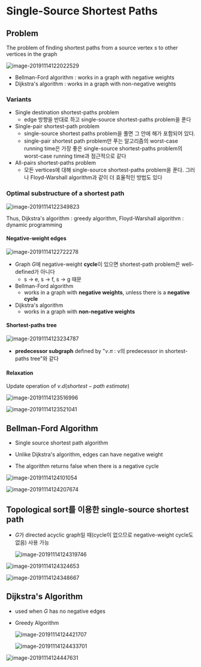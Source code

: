 # Single-Source Shortest Paths

## Problem

The problem of finding shortest paths from a source vertex $s$ to other vertices in the graph

![image-20191114122022529](C:\Users\user\AppData\Roaming\Typora\typora-user-images\image-20191114122022529.png)

- Bellman-Ford algorithm : works in a graph with negative weights
- Dijkstra's algorithm : works in a graph with non-negative weights

### Variants

- Single destination shortest-paths problem
  - edge 방향을 반대로 하고 single-source shortest-paths problem을 푼다
- Single-pair shortest-path problem
  - single-source shortest paths problem을 풀면 그 안에 해가 포함되어 있다.
  - single-pair shortest path problem만 푸는 알고리즘의 worst-case running time은 가장 좋은 single-source shortest-paths problem의 worst-case running time과 점근적으로 같다
- All-pairs shortest-paths problem
  - 모든 vertices에 대해 single-source shortest-paths problem을 푼다.
    그러나 Floyd-Warshall algorithm과 같이 더 효율적인 방법도 있다

### Optimal substructure of a shortest path

![image-20191114122349823](C:\Users\user\AppData\Roaming\Typora\typora-user-images\image-20191114122349823.png)

Thus, Dijkstra's algorithm : greedy algorithm, Floyd-Warshall algorithm : dynamic programming

#### Negative-weight edges

![image-20191114122722278](C:\Users\user\AppData\Roaming\Typora\typora-user-images\image-20191114122722278.png)

- Graph $G$에 negative-weight **cycle**이 있으면 shortest-path problem은 well-defined가 아니다
  - s -> e, s -> f, s -> g 때문
- Bellman-Ford algorithm 
  - works in a graph with **negative weights**, unless there is a **negative cycle**
- Dijkstra's algorithm
  - works in a graph with **non-negative weights**

#### Shortest-paths tree

![image-20191114123234787](C:\Users\user\AppData\Roaming\Typora\typora-user-images\image-20191114123234787.png)

- **predecessor subgraph** defined by "$v.\pi$ : v의 predecessor in shortest-paths tree"와 같다

#### Relaxation

Update operation of $v.d(shortest-path\ estimate)$

![image-20191114123516996](C:\Users\user\AppData\Roaming\Typora\typora-user-images\image-20191114123516996.png)

![image-20191114123521041](C:\Users\user\AppData\Roaming\Typora\typora-user-images\image-20191114123521041.png)

## Bellman-Ford Algorithm

- Single source shortest path algorithm

- Unlike Dijkstra's algorithm, edges can have negative weight

- The algorithm returns false when there is a negative cycle

![image-20191114124101054](C:\Users\user\Desktop\2019-2\알고리즘\강의노트\image-20191114124101054.png)

![image-20191114124207674](C:\Users\user\AppData\Roaming\Typora\typora-user-images\image-20191114124207674.png)

## Topological sort를 이용한 single-source shortest path

- $G$가 directed acyclic graph일 때(cycle이 없으므로 negative-weight cycle도 없음) 사용 가능

  ![image-20191114124319746](C:\Users\user\AppData\Roaming\Typora\typora-user-images\image-20191114124319746.png)

![image-20191114124324653](C:\Users\user\AppData\Roaming\Typora\typora-user-images\image-20191114124324653.png)

![image-20191114124348667](C:\Users\user\AppData\Roaming\Typora\typora-user-images\image-20191114124348667.png)

## Dijkstra's Algorithm

- used when $G$ has no negative edges

- Greedy Algorithm

  ![image-20191114124421707](C:\Users\user\AppData\Roaming\Typora\typora-user-images\image-20191114124421707.png)

  ![image-20191114124433701](C:\Users\user\AppData\Roaming\Typora\typora-user-images\image-20191114124433701.png)

![image-20191114124447631](C:\Users\user\AppData\Roaming\Typora\typora-user-images\image-20191114124447631.png)

